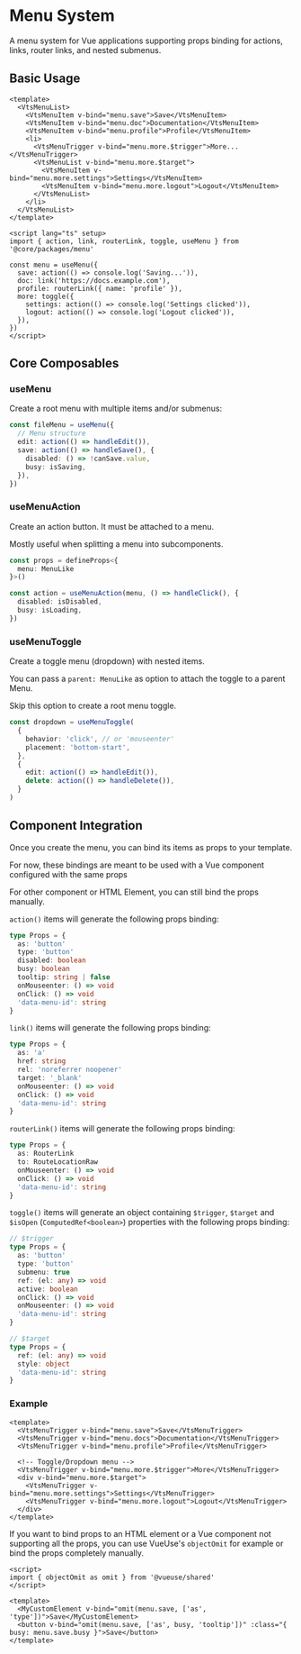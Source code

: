 # Menu System

A menu system for Vue applications supporting props binding for actions, links, router links, and nested submenus.

## Basic Usage

```vue
<template>
  <VtsMenuList>
    <VtsMenuItem v-bind="menu.save">Save</VtsMenuItem>
    <VtsMenuItem v-bind="menu.doc">Documentation</VtsMenuItem>
    <VtsMenuItem v-bind="menu.profile">Profile</VtsMenuItem>
    <li>
      <VtsMenuTrigger v-bind="menu.more.$trigger">More...</VtsMenuTrigger>
      <VtsMenuList v-bind="menu.more.$target">
        <VtsMenuItem v-bind="menu.more.settings">Settings</VtsMenuItem>
        <VtsMenuItem v-bind="menu.more.logout">Logout</VtsMenuItem>
      </VtsMenuList>
    </li>
  </VtsMenuList>
</template>

<script lang="ts" setup>
import { action, link, routerLink, toggle, useMenu } from '@core/packages/menu'

const menu = useMenu({
  save: action(() => console.log('Saving...')),
  doc: link('https://docs.example.com'),
  profile: routerLink({ name: 'profile' }),
  more: toggle({
    settings: action(() => console.log('Settings clicked')),
    logout: action(() => console.log('Logout clicked')),
  }),
})
</script>
```

## Core Composables

### useMenu

Create a root menu with multiple items and/or submenus:

```ts
const fileMenu = useMenu({
  // Menu structure
  edit: action(() => handleEdit()),
  save: action(() => handleSave(), {
    disabled: () => !canSave.value,
    busy: isSaving,
  }),
})
```

### useMenuAction

Create an action button. It must be attached to a menu.

Mostly useful when splitting a menu into subcomponents.

```ts
const props = defineProps<{
  menu: MenuLike
}>()

const action = useMenuAction(menu, () => handleClick(), {
  disabled: isDisabled,
  busy: isLoading,
})
```

### useMenuToggle

Create a toggle menu (dropdown) with nested items.

You can pass a `parent: MenuLike` as option to attach the toggle to a parent Menu.

Skip this option to create a root menu toggle.

```ts
const dropdown = useMenuToggle(
  {
    behavior: 'click', // or 'mouseenter'
    placement: 'bottom-start',
  },
  {
    edit: action(() => handleEdit()),
    delete: action(() => handleDelete()),
  }
)
```

## Component Integration

Once you create the menu, you can bind its items as props to your template.

For now, these bindings are meant to be used with a Vue component configured with the same props

For other component or HTML Element, you can still bind the props manually.

`action()` items will generate the following props binding:

```ts
type Props = {
  as: 'button'
  type: 'button'
  disabled: boolean
  busy: boolean
  tooltip: string | false
  onMouseenter: () => void
  onClick: () => void
  'data-menu-id': string
}
```

`link()` items will generate the following props binding:

```ts
type Props = {
  as: 'a'
  href: string
  rel: 'noreferrer noopener'
  target: '_blank'
  onMouseenter: () => void
  onClick: () => void
  'data-menu-id': string
}
```

`routerLink()` items will generate the following props binding:

```ts
type Props = {
  as: RouterLink
  to: RouteLocationRaw
  onMouseenter: () => void
  onClick: () => void
  'data-menu-id': string
}
```

`toggle()` items will generate an object containing `$trigger`, `$target` and `$isOpen` (`ComputedRef<boolean>`) properties with the following props binding:

```ts
// $trigger
type Props = {
  as: 'button'
  type: 'button'
  submenu: true
  ref: (el: any) => void
  active: boolean
  onClick: () => void
  onMouseenter: () => void
  'data-menu-id': string
}

// $target
type Props = {
  ref: (el: any) => void
  style: object
  'data-menu-id': string
}
```

### Example

```vue
<template>
  <VtsMenuTrigger v-bind="menu.save">Save</VtsMenuTrigger>
  <VtsMenuTrigger v-bind="menu.docs">Documentation</VtsMenuTrigger>
  <VtsMenuTrigger v-bind="menu.profile">Profile</VtsMenuTrigger>

  <!-- Toggle/Dropdown menu -->
  <VtsMenuTrigger v-bind="menu.more.$trigger">More</VtsMenuTrigger>
  <div v-bind="menu.more.$target">
    <VtsMenuTrigger v-bind="menu.more.settings">Settings</VtsMenuTrigger>
    <VtsMenuTrigger v-bind="menu.more.logout">Logout</VtsMenuTrigger>
  </div>
</template>
```

If you want to bind props to an HTML element or a Vue component not supporting all the props,
you can use VueUse's `objectOmit` for example or bind the props completely manually.

```vue
<script>
import { objectOmit as omit } from '@vueuse/shared'
</script>

<template>
  <MyCustomElement v-bind="omit(menu.save, ['as', 'type'])">Save</MyCustomElement>
  <button v-bind="omit(menu.save, ['as', busy, 'tooltip'])" :class="{ busy: menu.save.busy }">Save</button>
</template>
```
